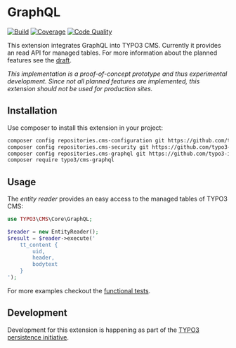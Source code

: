 # GraphQL

[![Build](https://badgen.net/travis/typo3-initiatives/graphql)](https://travis-ci.com/TYPO3-Initiatives/graphql)
[![Coverage](https://badgen.net/codacy/coverage/052bb2cd84cb461a92b172c1953989b4)](https://app.codacy.com/project/TYPO3-Initiatives/graphql/dashboard)
[![Code Quality](https://badgen.net/codacy/grade/052bb2cd84cb461a92b172c1953989b4)](https://app.codacy.com/project/TYPO3-Initiatives/graphql/dashboard)

This extension integrates GraphQL into TYPO3 CMS. Currently it provides an read API for managed tables. For more information about the planned features see the [draft](https://docs.google.com/document/d/1M-V9H9W_tmWZI-Be9Zo5xTZUMgwJk2dMUxOFw-waO04/).

*This implementation is a proof-of-concept prototype and thus experimental development. Since not all planned features are implemented, this extension should not be used for production sites.*

## Installation

Use composer to install this extension in your project:

```bash
composer config repositories.cms-configuration git https://github.com/typo3-initiatives/configuration
composer config repositories.cms-security git https://github.com/typo3-initiatives/security
composer config repositories.cms-graphql git https://github.com/typo3-initiatives/graphql
composer require typo3/cms-graphql
```

## Usage

The *entity reader* provides an easy access to the managed tables of TYPO3 CMS:

```php
use TYPO3\CMS\Core\GraphQL;

$reader = new EntityReader();
$result = $reader->execute('
    tt_content {
        uid,
        header,
        bodytext
    }
');
```

For more examples checkout the [functional tests](Tests/Functional/GraphQL/EntityReaderTest.php).

## Development

Development for this extension is happening as part of the [TYPO3 persistence initiative](https://typo3.org/community/teams/typo3-development/initiatives/persistence/).
